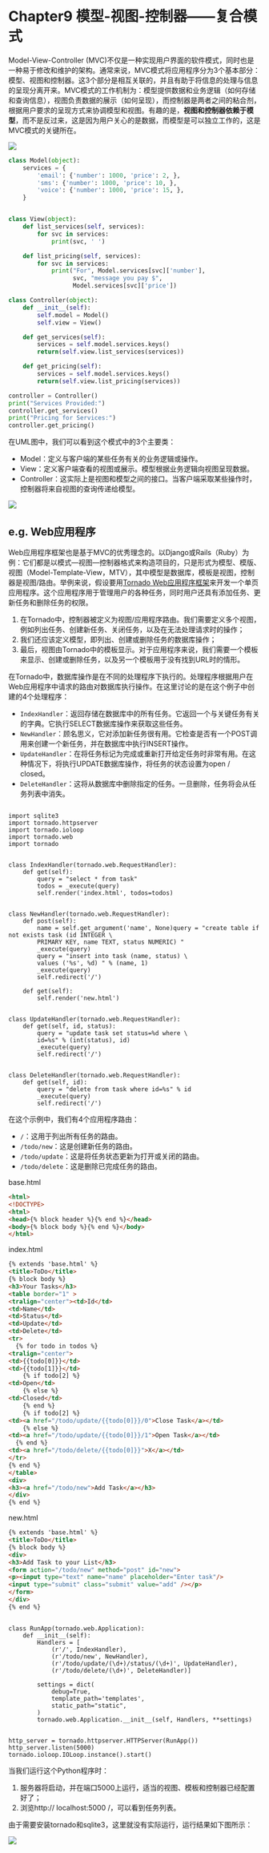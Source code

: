 # Chapter9 模型-视图-控制器——复合模式
Model-View-Controller (MVC)不仅是一种实现用户界面的软件模式，同时也是一种易于修改和维护的架构。通常来说，MVC模式将应用程序分为3个基本部分：模型、视图和控制器。这3个部分是相互关联的，并且有助于将信息的处理与信息的呈现分离开来。MVC模式的工作机制为：模型提供数据和业务逻辑（如何存储和查询信息），视图负责数据的展示（如何呈现），而控制器是两者之间的粘合剂，根据用户要求的呈现方式来协调模型和视图。有趣的是，**视图和控制器依赖于模型**，而不是反过来，这是因为用户关心的是数据，而模型是可以独立工作的，这是MVC模式的关键所在。

![](http://static.zybuluo.com/AustinMxnet/r2k9064qxsr0adudjtfgofjd/image.png)

```python
class Model(object):
    services = {
        'email': {'number': 1000, 'price': 2, },
        'sms': {'number': 1000, 'price': 10, },
        'voice': {'number': 1000, 'price': 15, },
    }


class View(object):
    def list_services(self, services):
        for svc in services:
            print(svc, ' ')

    def list_pricing(self, services):
        for svc in services:
            print("For", Model.services[svc]['number'],
                  svc, "message you pay $",
                  Model.services[svc]['price'])
```

```python
class Controller(object):
    def __init__(self):
        self.model = Model()
        self.view = View()

    def get_services(self):
        services = self.model.services.keys()
        return(self.view.list_services(services))

    def get_pricing(self):
        services = self.model.services.keys()
        return(self.view.list_pricing(services))
```

```python
controller = Controller()
print("Services Provided:")
controller.get_services()
print("Pricing for Services:")
controller.get_pricing()
```

在UML图中，我们可以看到这个模式中的3个主要类：

- Model：定义与客户端的某些任务有关的业务逻辑或操作。
- View：定义客户端查看的视图或展示。模型根据业务逻辑向视图呈现数据。
- Controller：这实际上是视图和模型之间的接口。当客户端采取某些操作时，控制器将来自视图的查询传递给模型。

![](http://static.zybuluo.com/AustinMxnet/a7qigkwt6jharjdc9cuaq85u/image.png)

## e.g. Web应用程序
Web应用程序框架也是基于MVC的优秀理念的。以Django或Rails（Ruby）为例：它们都是以模式—视图—控制器格式来构造项目的，只是形式为模型、模版、视图（Model-Template-View，MTV），其中模型是数据库，模板是视图，控制器是视图/路由。举例来说，假设要用[Tornado Web应用程序框架](http://www.tornadoweb.org/en/stable/)来开发一个单页应用程序。这个应用程序用于管理用户的各种任务，同时用户还具有添加任务、更新任务和删除任务的权限。

1. 在Tornado中，控制器被定义为视图/应用程序路由。我们需要定义多个视图，例如列出任务、创建新任务、关闭任务，以及在无法处理请求时的操作；
2. 我们还应该定义模型，即列出、创建或删除任务的数据库操作；
3. 最后，视图由Tornado中的模板显示。对于应用程序来说，我们需要一个模板来显示、创建或删除任务，以及另一个模板用于没有找到URL时的情形。

在Tornado中，数据库操作是在不同的处理程序下执行的。处理程序根据用户在Web应用程序中请求的路由对数据库执行操作。在这里讨论的是在这个例子中创建的4个处理程序：
- `IndexHandler`：返回存储在数据库中的所有任务。它返回一个与关键任务有关的字典。它执行SELECT数据库操作来获取这些任务。
- `NewHandler`：顾名思义，它对添加新任务很有用。它检查是否有一个POST调用来创建一个新任务，并在数据库中执行INSERT操作。
- `UpdateHandler`：在将任务标记为完成或重新打开给定任务时非常有用。在这种情况下，将执行UPDATE数据库操作，将任务的状态设置为open / closed。
- `DeleteHandler`：这将从数据库中删除指定的任务。一旦删除，任务将会从任务列表中消失。

```script magic_args="true"

import sqlite3
import tornado.httpserver
import tornado.ioloop
import tornado.web
import tornado


class IndexHandler(tornado.web.RequestHandler):
    def get(self):
        query = "select * from task"
        todos = _execute(query)
        self.render('index.html', todos=todos)


class NewHandler(tornado.web.RequestHandler):
    def post(self):
        name = self.get_argument('name', None)query = "create table if not exists task (id INTEGER \
        PRIMARY KEY, name TEXT, status NUMERIC) "
        _execute(query)
        query = "insert into task (name, status) \
        values ('%s', %d) " % (name, 1)
        _execute(query)
        self.redirect('/')

    def get(self):
        self.render('new.html')


class UpdateHandler(tornado.web.RequestHandler):
    def get(self, id, status):
        query = "update task set status=%d where \
        id=%s" % (int(status), id)
        _execute(query)
        self.redirect('/')


class DeleteHandler(tornado.web.RequestHandler):
    def get(self, id):
        query = "delete from task where id=%s" % id
        _execute(query)
        self.redirect('/')
```

<!-- #region -->
在这个示例中，我们有4个应用程序路由：
- `/`：这用于列出所有任务的路由。
- `/todo/new`：这是创建新任务的路由。
- `/todo/update`：这是将任务状态更新为打开或关闭的路由。
- `/todo/delete`：这是删除已完成任务的路由。

base.html
```html
<html>
<!DOCTYPE>
<html>
<head>{% block header %}{% end %}</head>
<body>{% block body %}{% end %}</body>
</html>
```

index.html
```html
{% extends 'base.html' %}
<title>ToDo</title>
{% block body %}
<h3>Your Tasks</h3>
<table border="1" >
<tralign="center"><td>Id</td>
<td>Name</td>
<td>Status</td>
<td>Update</td>
<td>Delete</td>
<tr>
  {% for todo in todos %}
<tralign="center">
<td>{{todo[0]}}</td>
<td>{{todo[1]}}</td>
    {% if todo[2] %}
<td>Open</td>
    {% else %}
<td>Closed</td>
    {% end %}
    {% if todo[2] %}
<td><a href="/todo/update/{{todo[0]}}/0">Close Task</a></td>
    {% else %}
<td><a href="/todo/update/{{todo[0]}}/1">Open Task</a></td>
  {% end %}
<td><a href="/todo/delete/{{todo[0]}}">X</a></td>
</tr>
{% end %}
</table>
<div>
<h3><a href="/todo/new">Add Task</a></h3>
</div>
{% end %}
```

new.html
```html
{% extends 'base.html' %}
<title>ToDo</title>
{% block body %}
<div>
<h3>Add Task to your List</h3>
<form action="/todo/new" method="post" id="new">
<p><input type="text" name="name" placeholder="Enter task"/>
<input type="submit" class="submit" value="add" /></p>
</form>
</div>
{% end %}
```
<!-- #endregion -->

```script magic_args="true"

class RunApp(tornado.web.Application):
    def __init__(self):
        Handlers = [
            (r'/', IndexHandler),
            (r'/todo/new', NewHandler),
            (r'/todo/update/(\d+)/status/(\d+)', UpdateHandler),
            (r'/todo/delete/(\d+)', DeleteHandler)]

        settings = dict(
            debug=True,
            template_path='templates',
            static_path="static",
        )
        tornado.web.Application.__init__(self, Handlers, **settings)
```

```script magic_args="true"

http_server = tornado.httpserver.HTTPServer(RunApp())
http_server.listen(5000)
tornado.ioloop.IOLoop.instance().start()
```

当我们运行这个Python程序时：
1. 服务器将启动，并在端口5000上运行，适当的视图、模板和控制器已经配置好了；
2. 浏览http:// localhost:5000 /，可以看到任务列表。

由于需要安装tornado和sqlite3，这里就没有实际运行，运行结果如下图所示：

![](http://static.zybuluo.com/AustinMxnet/4wfg8e59fdmvg06dtamry5rz/image.png)

